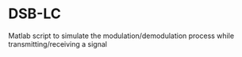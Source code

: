 # DSB-LC
Matlab script to simulate the modulation/demodulation process while transmitting/receiving a signal
